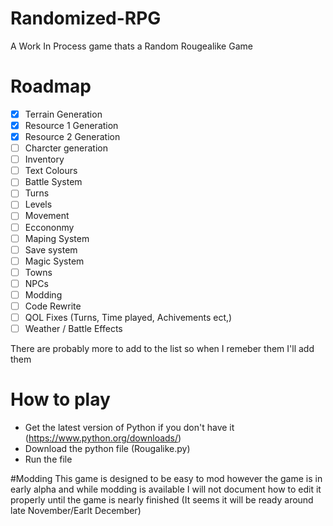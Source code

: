 # Randomized-RPG
A Work In Process game thats a Random Rougealike Game

# Roadmap
- [x] Terrain Generation
- [x] Resource 1 Generation
- [x] Resource 2 Generation
- [ ] Charcter generation
- [ ] Inventory
- [ ] Text Colours
- [ ] Battle System
- [ ] Turns
- [ ] Levels
- [ ] Movement
- [ ] Eccononmy
- [ ] Maping System
- [ ] Save system
- [ ] Magic System
- [ ] Towns
- [ ] NPCs
- [ ] Modding
- [ ] Code Rewrite
- [ ] QOL Fixes (Turns, Time played, Achivements ect,)
- [ ] Weather / Battle Effects

There are probably more to add to the list so when I remeber them I'll add them



# How to play
- Get the latest version of Python if you don't have it (https://www.python.org/downloads/)
- Download the python file (Rougalike.py)
- Run the file

#Modding
This game is designed to be easy to mod however the game is in early alpha and while modding is available I will not document how to edit it properly until the game is nearly finished (It seems it will be ready around late November/Earlt December)

